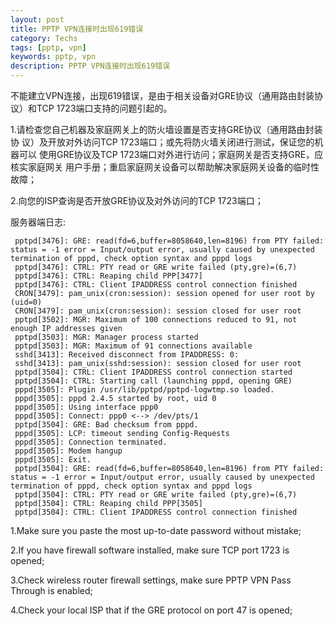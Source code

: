 ```yaml
---
layout: post
title: PPTP VPN连接时出现619错误
category: Techs
tags: [pptp, vpn]
keywords: pptp, vpn
description: PPTP VPN连接时出现619错误
---
```




不能建立VPN连接，出现619错误，是由于相关设备对GRE协议（通用路由封装协议）和TCP 1723端口支持的问题引起的。

1.请检查您自己机器及家庭网关上的防火墙设置是否支持GRE协议（通用路由封装协 议）及开放对外访问TCP 1723端口；或先将防火墙关闭进行测试，保证您的机器可以 使用GRE协议及TCP 1723端口对外进行访问；家庭网关是否支持GRE，应核实家庭网关 用户手册；重启家庭网关设备可以帮助解决家庭网关设备的临时性故障；

2.向您的ISP查询是否开放GRE协议及对外访问的TCP 1723端口；

服务器端日志:

```
 pptpd[3476]: GRE: read(fd=6,buffer=8058640,len=8196) from PTY failed: status = -1 error = Input/output error, usually caused by unexpected termination of pppd, check option syntax and pppd logs
 pptpd[3476]: CTRL: PTY read or GRE write failed (pty,gre)=(6,7)
 pptpd[3476]: CTRL: Reaping child PPP[3477]
 pptpd[3476]: CTRL: Client IPADDRESS control connection finished
 CRON[3479]: pam_unix(cron:session): session opened for user root by (uid=0)
 CRON[3479]: pam_unix(cron:session): session closed for user root
 pptpd[3502]: MGR: Maximum of 100 connections reduced to 91, not enough IP addresses given
 pptpd[3503]: MGR: Manager process started
 pptpd[3503]: MGR: Maximum of 91 connections available
 sshd[3413]: Received disconnect from IPADDRESS: 0: 
 sshd[3413]: pam_unix(sshd:session): session closed for user root
 pptpd[3504]: CTRL: Client IPADDRESS control connection started
 pptpd[3504]: CTRL: Starting call (launching pppd, opening GRE)
 pppd[3505]: Plugin /usr/lib/pptpd/pptpd-logwtmp.so loaded.
 pppd[3505]: pppd 2.4.5 started by root, uid 0
 pppd[3505]: Using interface ppp0
 pppd[3505]: Connect: ppp0 <--> /dev/pts/1
 pptpd[3504]: GRE: Bad checksum from pppd.
 pppd[3505]: LCP: timeout sending Config-Requests 
 pppd[3505]: Connection terminated.
 pppd[3505]: Modem hangup
 pppd[3505]: Exit.
 pptpd[3504]: GRE: read(fd=6,buffer=8058640,len=8196) from PTY failed: status = -1 error = Input/output error, usually caused by unexpected termination of pppd, check option syntax and pppd logs
 pptpd[3504]: CTRL: PTY read or GRE write failed (pty,gre)=(6,7)
 pptpd[3504]: CTRL: Reaping child PPP[3505]
 pptpd[3504]: CTRL: Client IPADDRESS control connection finished
```

1.Make sure you paste the most up-to-date password without mistake;

2.If you have firewall software installed, make sure TCP port 1723 is opened;

3.Check wireless router firewall settings, make sure PPTP VPN Pass Through is enabled;

4.Check your local ISP that if the GRE protocol on port 47 is opened;


